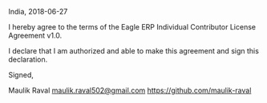 India, 2018-06-27

I hereby agree to the terms of the Eagle ERP Individual Contributor License
Agreement v1.0.

I declare that I am authorized and able to make this agreement and sign this
declaration.

Signed,

Maulik Raval maulik.raval502@gmail.com https://github.com/maulik-raval
